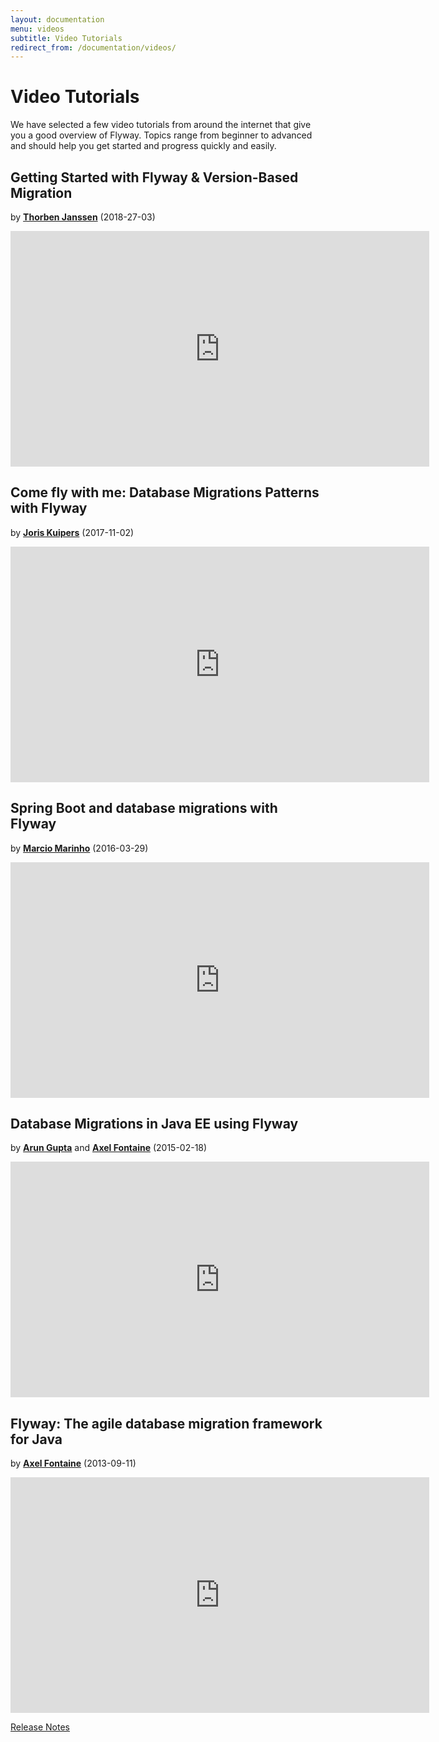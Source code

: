```yaml
---
layout: documentation
menu: videos
subtitle: Video Tutorials
redirect_from: /documentation/videos/
---
```

# Video Tutorials

We have selected a few video tutorials from around the internet that give you a good overview of Flyway.
Topics range from beginner to advanced and should help you get started and progress quickly and easily.

## Getting Started with Flyway & Version-Based Migration
by **[Thorben Janssen](https://twitter.com/thjanssen123)** (2018-27-03)
<iframe width="670" height="377" src="https://www.youtube.com/embed/ovG1wgEqE10" frameborder="0" allowfullscreen></iframe>

## Come fly with me: Database Migrations Patterns with Flyway
by **[Joris Kuipers](https://twitter.com/jkuipers)** (2017-11-02)
<iframe width="670" height="377" src="https://www.youtube.com/embed/x7U3zBV5DyQ" frameborder="0" allowfullscreen></iframe>

## Spring Boot and database migrations with Flyway
by **[Marcio Marinho](https://twitter.com/marciomarinho)** (2016-03-29)
<iframe width="670" height="377" src="https://www.youtube.com/embed/_7BuLOCRJc4" frameborder="0" allowfullscreen></iframe>

## Database Migrations in Java EE using Flyway
by **[Arun Gupta](http://blog.arungupta.me/database-migrations-in-javaee-flyway-hanginar6/)** and **[Axel Fontaine](https://twitter.com/axelfontaine)** (2015-02-18)
<iframe width="670" height="377" src="https://www.youtube.com/embed/vPwWQvvBWEg" frameborder="0" allowfullscreen></iframe>

## Flyway: The agile database migration framework for Java
by **[Axel Fontaine](https://twitter.com/axelfontaine)** (2013-09-11)
<iframe src="https://player.vimeo.com/video/74437803" width="670" height="377" frameborder="0" allowfullscreen></iframe>

<p class="next-steps">
    <a class="btn btn-primary" href="/documentation/learnmore/releaseNotes">Release Notes <i class="fa fa-arrow-right"></i></a>
</p>
